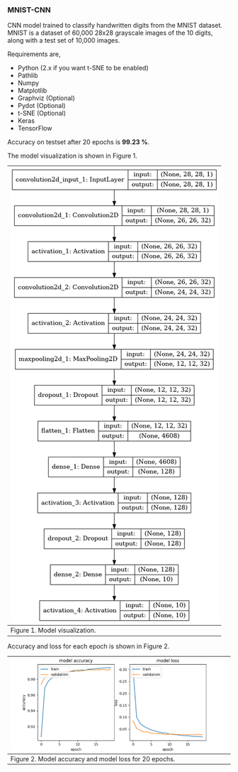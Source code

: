 ### MNIST-CNN

CNN model trained to classify handwritten digits from the MNIST dataset. MNIST is a dataset of 60,000 28x28 grayscale images of the 10 digits, along with a test set of 10,000 images.

Requirements are,

* Python (2.x if you want t-SNE to be enabled)
* Pathlib
* Numpy
* Matplotlib
* Graphviz (Optional)
* Pydot (Optional)
* t-SNE (Optional)
* Keras
* TensorFlow

Accuracy on testset after 20 epochs is **99.23 %**.

The model visualization is shown in Figure 1.

|![figure_1](fig/model.png)|
|---|
|Figure 1. Model visualization.|

Accuracy and loss for each epoch is shown in Figure 2.

|![figure_2](fig/acc_loss.png)|
|---|
|Figure 2. Model accuracy and model loss for 20 epochs.|
